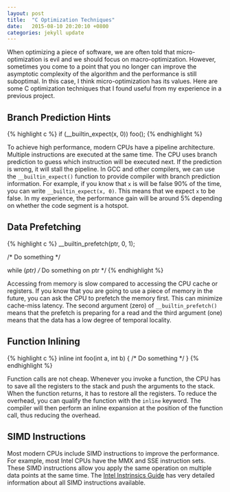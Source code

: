 ```yaml
---
layout: post
title:  "C Optimization Techniques"
date:   2015-08-10 20:20:10 +0800
categories: jekyll update
---
```

When optimizing a piece of software, we are often told that micro-optimization is evil and we should focus on macro-optimization. However, sometimes you come to a point that you no longer can improve the asymptotic complexity of the algorithm and the performance is still suboptimal. In this case, I think micro-optimization has its values. Here are some C optimization techniques that I found useful from my experience in a previous project.

## Branch Prediction Hints

{% highlight c %}
if (__builtin_expect(x, 0))
    foo();
{% endhighlight %}

To achieve high performance, modern CPUs have a pipeline architecture. Multiple instructions are executed at the same time. The CPU uses branch prediction to guess which instruction will be executed next. If the prediction is wrong, it will stall the pipeline. In GCC and other compilers, we can use the `__builtin_expect()` function to provide compiler with branch prediction information. For example, if you know that `x` is will be false 90% of the time, you can write `__builtin_expect(x, 0)`. This means that we expect `x` to be false. In my experience, the performance gain will be around 5% depending on whether the code segment is a hotspot.

## Data Prefetching

{% highlight c %}
__builtin_prefetch(ptr, 0, 1);

/* Do something */

while (*ptr)
    /* Do something on ptr */
{% endhighlight %}

Accessing from memory is slow compared to accessing the CPU cache or registers. If you know that you are going to use a piece of memory in the future, you can ask the CPU to prefetch the memory first. This can minimize cache-miss latency. The second argument (zero) of `__builtin_prefetch()` means that the prefetch is preparing for a read and the third argument (one) means that the data has a low degree of temporal locality.

## Function Inlining

{% highlight c %}
inline int foo(int a, int b) {
    /* Do something */
}
{% endhighlight %}

Function calls are not cheap. Whenever you invoke a function, the CPU has to save all the registers to the stack and push the arguments to the stack. When the function returns, it has to restore all the registers. To reduce the overhead, you can qualify the function with the `inline` keyword. The compiler will then perform an inline expansion at the position of the function call, thus reducing the overhead.

## SIMD Instructions

Most modern CPUs include SIMD instructions to improve the performance. For example, most Intel CPUs have the MMX and SSE instruction sets. These SIMD instructions allow you apply the same operation on multiple data points at the same time. The [Intel Instrinsics Guide](https://software.intel.com/sites/landingpage/IntrinsicsGuide/) has very detailed information about all SIMD instructions available.
